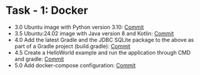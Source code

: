 
# Task - 1: Docker

- 3.0 Ubuntu image with Python version 3.10: [Commit](https://github.com/viashchuk/ebiznes/commit/eaa63579586282492c17851f7dec0a50ab276f8c)
- 3.5 Ubuntu:24.02 image with Java version 8 and Kotlin: [Commit](https://github.com/viashchuk/ebiznes/commit/a1f18ab7ce078cda9ba111280ebe052b39a31627)
- 4.0 Add the latest Gradle and the JDBC SQLite package to the above as part of a Gradle project (build.gradle): [Commit](https://github.com/viashchuk/ebiznes/commit/52007ef0e944fa67d79554532bb09f98f5c71937)
- 4.5 Create a HelloWorld example and run the application through CMD and gradle: [Commit](https://github.com/viashchuk/ebiznes/commit/0d4d1df8b7adf10a45f53a244d0ca40c38edb49a)
- 5.0 Add docker-compose configuration: [Commit](https://github.com/viashchuk/ebiznes/commit/74df0d9cae099d0e2a90a8b12f2dcd28271e8f9a)